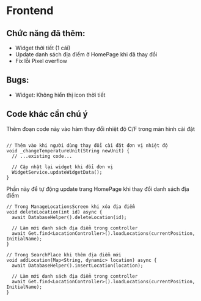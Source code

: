 # Frontend
## Chức năng đã thêm:
- Widget thời tiết (1 cái)
- Update danh sách địa điểm ở HomePage khi đã thay đổi
- Fix lỗi Pixel overflow
## Bugs:
- Widget: Không hiển thị icon thời tiết

## Code khác cần chú ý
Thêm đoạn code này vào hàm thay đổi nhiệt độ C/F trong màn hình cài đặt

```

// Thêm vào khi người dùng thay đổi cài đặt đơn vị nhiệt độ
void _changeTemperatureUnit(String newUnit) {
  // ...existing code...
  
  // Cập nhật lại widget khi đổi đơn vị
  WidgetService.updateWidgetData();
}

```
Phần này để tự động update trang HomePage khi thay đổi danh sách địa điểm
```
// Trong ManageLocationsScreen khi xóa địa điểm
void deleteLocation(int id) async {
  await DatabaseHelper().deleteLocation(id);
  
  // Làm mới danh sách địa điểm trong controller
  await Get.find<LocationController>().loadLocations(currentPosition, InitialName);
}

// Trong SearchPlace khi thêm địa điểm mới
void addLocation(Map<String, dynamic> location) async {
  await DatabaseHelper().insertLocation(location);
  
  // Làm mới danh sách địa điểm trong controller
  await Get.find<LocationController>().loadLocations(currentPosition, InitialName);
}
```
